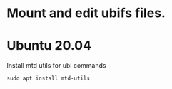 # Mount and edit ubifs files.

# Ubuntu 20.04

Install mtd utils for ubi commands

`sudo apt install mtd-utils`
